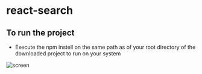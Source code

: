 # react-search
## To run the project
- Execute the npm instell on the same path as of your root directory of the downloaded project to run on your system


![screen](https://github.com/aran08/Search-bar/assets/112660522/c66ea1ad-fa6c-4cf7-9264-ce64674ab44c)
